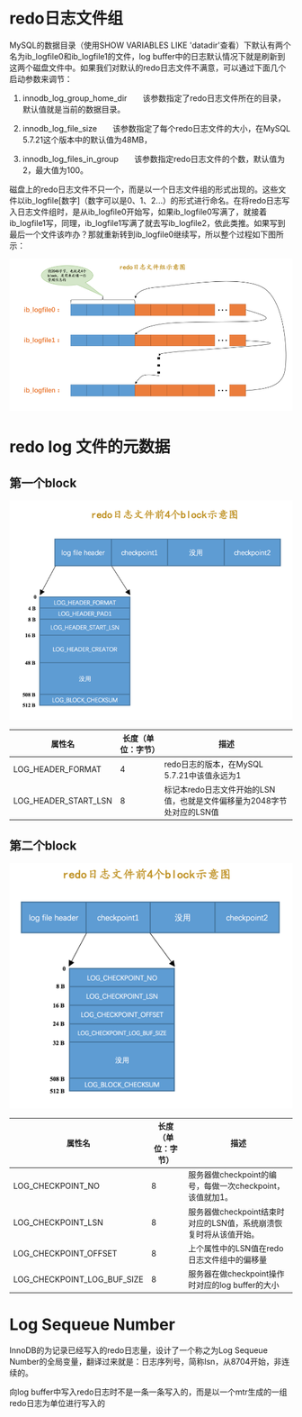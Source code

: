 # redo日志文件组

MySQL的数据目录（使用SHOW VARIABLES LIKE 'datadir'查看）下默认有两个名为ib_logfile0和ib_logfile1的文件，log buffer中的日志默认情况下就是刷新到这两个磁盘文件中。如果我们对默认的redo日志文件不满意，可以通过下面几个启动参数来调节：

1. innodb_log_group_home_dir  该参数指定了redo日志文件所在的目录，默认值就是当前的数据目录。

2. innodb_log_file_size  该参数指定了每个redo日志文件的大小，在MySQL 5.7.21这个版本中的默认值为48MB，

3. innodb_log_files_in_group  该参数指定redo日志文件的个数，默认值为2，最大值为100。

磁盘上的redo日志文件不只一个，而是以一个日志文件组的形式出现的。这些文件以ib_logfile[数字]（数字可以是0、1、2...）的形式进行命名。在将redo日志写入日志文件组时，是从ib_logfile0开始写，如果ib_logfile0写满了，就接着ib_logfile1写，同理，ib_logfile1写满了就去写ib_logfile2，依此类推。如果写到最后一个文件该咋办？那就重新转到ib_logfile0继续写，所以整个过程如下图所示：

![循环使用redologfile.png](./循环使用redologfile.png)

# redo log 文件的元数据

## 第一个block

![redologfile的前4个block示意图1.png](./redologfile的前4个block示意图1.png)

|属性名|长度（单位：字节）|描述|
|--|--|--|
|LOG_HEADER_FORMAT|4|redo日志的版本，在MySQL 5.7.21中该值永远为1|
|LOG_HEADER_START_LSN|8|标记本redo日志文件开始的LSN值，也就是文件偏移量为2048字节处对应的LSN值|

## 第二个block

![redologfile的前4个block示意图2.png](./redologfile的前4个block示意图2.png)

|属性名|长度（单位：字节）|描述|
|--|--|--|
|LOG_CHECKPOINT_NO|8|服务器做checkpoint的编号，每做一次checkpoint，该值就加1。|
|LOG_CHECKPOINT_LSN|8|服务器做checkpoint结束时对应的LSN值，系统崩溃恢复时将从该值开始。|
|LOG_CHECKPOINT_OFFSET|8|上个属性中的LSN值在redo日志文件组中的偏移量|
|LOG_CHECKPOINT_LOG_BUF_SIZE|8|服务器在做checkpoint操作时对应的log buffer的大小|

# Log Sequeue Number

InnoDB的为记录已经写入的redo日志量，设计了一个称之为Log Sequeue Number的全局变量，翻译过来就是：日志序列号，简称lsn，从8704开始，非连续的。

向log buffer中写入redo日志时不是一条一条写入的，而是以一个mtr生成的一组redo日志为单位进行写入的